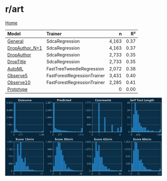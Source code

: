 # r/art

[Home](../index.md)

|Model|Trainer|n|R²|
|:---|:---|---:|---:|
|[General](models/guess_art_General.md)|SdcaRegression|4,163|0.37|
|[DropAuthor_N+1](models/guess_art_DropAuthor_N+1.md)|SdcaRegression|4,163|0.37|
|[DropAuthor](models/guess_art_DropAuthor.md)|SdcaRegression|2,733|0.35|
|[DropTitle](models/guess_art_DropTitle.md)|SdcaRegression|2,733|0.35|
|[AutoML](models/guess_art_AutoML.md)|FastTreeTweedieRegression|2,072|0.38|
|[Observe5](models/guess_art_Observe5.md)|FastForestRegressionTrainer|3,431|0.40|
|[Observe10](models/guess_art_Observe10.md)|FastForestRegressionTrainer|2,285|0.41|
|[Prototype](models/guess_art_Prototype.md)||0|0.00|

![r/art Distributions (guess)](../images/guess_art_Distributions.png "r/art Distributions (guess)")

